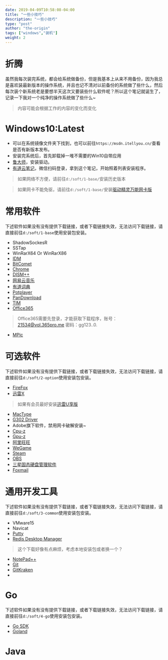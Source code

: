 ```yaml
---
date: 2019-04-09T10:58:08-04:00
title: "一些小技巧"
description: "一些小技巧"
type: "post"
author: "the-origin"
tags: ["windows","装机"]
weight: 2
---
```


# 折腾
虽然我每次装完系统，都会给系统做备份，但是我基本上从来不用备份，因为我总是喜欢装最新版本的操作系统，并且也记不清对以前备份的系统做了些什么，然后每次装个新系统老是要想半天这次又要装些什么软件呢？所以这个笔记就诞生了，记录一下我对一个纯净的操作系统做了些什么~

> 内容可能会根据工作的内容的变化而变化

# Windows10:Latest

- 可以在系统镜像文件夹下找到，也可以前往`https://msdn.itellyou.cn/`查看是否有新版本发布。
- 安装完系统后，首先卸载掉一堆不需要的Win10自带应用
- [鲁大师](http://www.ludashi.com/)，安装驱动。 
- [有道云笔记](https://note.youdao.com)，微信扫码登录，拿到这个笔记，开始照着列表安装程序。

> 如果网络不方便，请前往`d:/soft/1-base/`安装历史版本

> 如果网卡不能免驱，请前往`d:/soft/1-base/`安装[驱动精灵万能网卡版](http://www.drivergenius.com/wangka/)

# 常用软件
下述软件如果没有没有提供下载链接，或者下载链接失效，无法访问下载链接，请直接前往`d:/soft/1-base`使用安装包安装。

- ShadowSockesR 
- SSTap
- WinRarX64 Or WinRarX86
- [IDM](https://www.internetdownloadmanager.com/)
- [BitComet](https://www.bitcomet.com/cn)
- [Chrome](https://www.google.cn/chrome/)
- [DISM++](https://www.chuyu.me/zh-Hans/index.html)
- [网易云音乐](https://music.163.com/)
- [有道词典](https://www.youdao.com/)
- [Potplayer](http://potplayer.daum.net/?lang=zh_CN)
- [PanDownload](http://pandownload.com/)
- [TIM](https://tim.qq.com/)
- [Office365](https://www.office.com)
> Office365需要先登录，才能获取下载程序，账号：21534@vol.365pro.me  密码：gg123..0.
- [MPic](http://mpic.lzhaofu.cn/)

# 可选软件
下述软件如果没有没有提供下载链接，或者下载链接失效，无法访问下载链接，请直接前往`d:/soft/2-option`使用安装包安装。

- [FireFox](https://www.firefox.com.cn/)
- [迅雷X](https://dl.xunlei.com/)
> 如果有会员最好安装[迅雷U享版](https://u.xunlei.com/)
- [MacType](https://www.mactype.net/)
- [G302 Driver](https://support.logitech.com.cn/zh_cn/software/lgs)
- Adobe旗下软件，禁用网卡破解安装~
- [Cpu-z](https://www.cpuid.com/)
- [Gpu-z](https://www.techpowerup.com/download/gpu-z/)
- [阿里旺旺](https://wangwang.taobao.com/)
- [WeGame](https://wegame.com/)
- [Steam](https://store.steampowered.com/)
- [OBS](https://obsproject.com/)
- [三星固态硬盘管理软件](https://www.samsung.com/cn/support/model/MZ-V6E250BW/#downloads)
- [Foxmail](https://www.foxmail.com/win/en/)

# 通用开发工具
下述软件如果没有没有提供下载链接，或者下载链接失效，无法访问下载链接，请直接前往`d:/soft/3-common`使用安装包安装。

- VMware15 
- Navicat
- [Putty](https://www.chiark.greenend.org.uk/~sgtatham/putty/)
- [Redis Desktop Manager](https://redisdesktop.com/) 
> 这个下载好像有点麻烦，考虑本地安装包或者换一个？
- [NotePad++](https://notepad-plus-plus.org/)
- [Git](https://git-scm.com/)
- [GitKraken](https://www.gitkraken.com/)
- 

# Go
下述软件如果没有没有提供下载链接，或者下载链接失效，无法访问下载链接，请直接前往`d:/soft/4-go`使用安装包安装。

- [Go SDK](https://golang.org/dl/)
- [Goland](https://www.jetbrains.com/go)


# Java